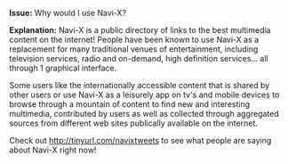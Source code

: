 **Issue:** Why would I use Navi-X?

**Explanation:** Navi-X is a public directory of links to the best multimedia content on the internet! People have been known to use Navi-X as a replacement for many traditional venues of entertainment, including television services, radio and on-demand, high definition services... all through 1 graphical interface.

Some users like the internationally accessible content that is shared by other users or use Navi-X as a leisurely app on tv's and mobile devices to browse through a mountain of content to find new and interesting multimedia, contributed by users as well as collected through aggregated sources from different web sites publically available on the internet.

Check out http://tinyurl.com/navixtweets to see what people are saying about Navi-X right now!